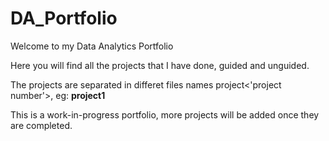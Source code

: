 # DA_Portfolio

Welcome to my Data Analytics Portfolio <br> 

Here you will find all the projects that I have done, guided and unguided. 

The projects are separated in differet files names project<'project number'>, eg: **project1**

This is a work-in-progress portfolio, more projects will be added once they are completed. 
